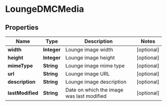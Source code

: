 
# LoungeDMCMedia

## Properties
Name | Type | Description | Notes
------------ | ------------- | ------------- | -------------
**width** | **Integer** | Lounge image width |  [optional]
**height** | **Integer** | Lounge image height |  [optional]
**mimeType** | **String** | Lounge image mime type |  [optional]
**url** | **String** | Lounge image URL |  [optional]
**description** | **String** | Lounge image description |  [optional]
**lastModified** | **String** | Date on which the image was last modified |  [optional]




